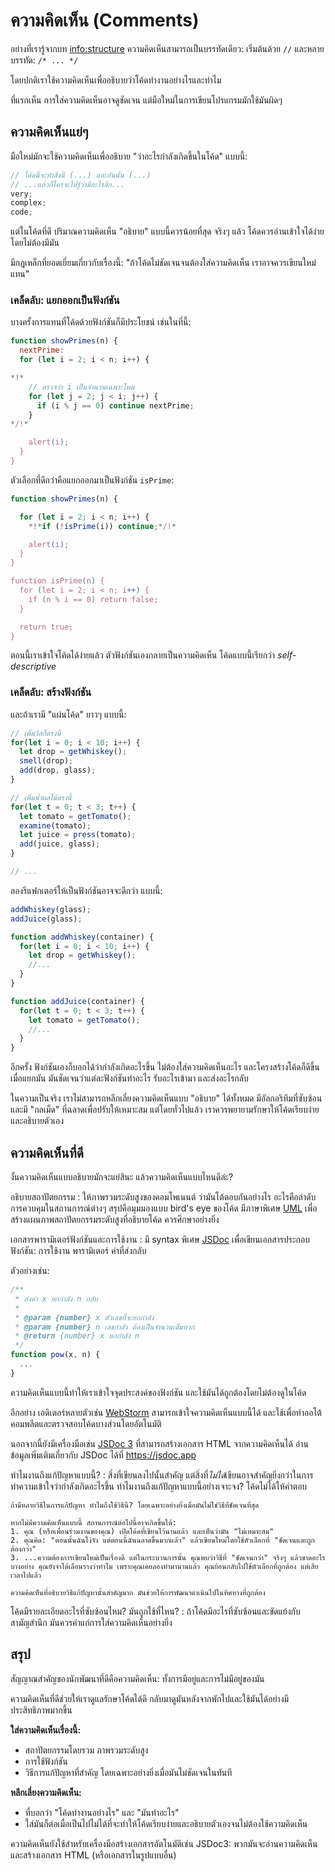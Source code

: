 # ความคิดเห็น (Comments)

อย่างที่เรารู้จากบท <info:structure> ความคิดเห็นสามารถเป็นบรรทัดเดียว: เริ่มต้นด้วย `//` และหลายบรรทัด: `/* ... */`

โดยปกติเราใช้ความคิดเห็นเพื่ออธิบายว่าโค้ดทำงานอย่างไรและทำไม

ที่แรกเห็น การใส่ความคิดเห็นอาจดูชัดเจน แต่มือใหม่ในการเขียนโปรแกรมมักใช้มันผิดๆ

## ความคิดเห็นแย่ๆ

มือใหม่มักจะใช้ความคิดเห็นเพื่ออธิบาย "ว่าอะไรกำลังเกิดขึ้นในโค้ด" แบบนี้:

```js
// โค้ดนี้จะทำสิ่งนี้ (...) และอันนั้น (...)
// ...แล้วก็ใครจะไปรู้ว่ามีอะไรอีก...
very;
complex;
code;
```

แต่ในโค้ดที่ดี ปริมาณความคิดเห็น "อธิบาย" แบบนี้ควรน้อยที่สุด จริงๆ แล้ว โค้ดควรอ่านเข้าใจได้ง่ายโดยไม่ต้องมีมัน

มีกฎเหล็กที่ยอดเยี่ยมเกี่ยวกับเรื่องนี้: "ถ้าโค้ดไม่ชัดเจนจนต้องใส่ความคิดเห็น เราอาจควรเขียนใหม่แทน" 

### เคล็ดลับ: แยกออกเป็นฟังก์ชัน

บางครั้งการแทนที่โค้ดด้วยฟังก์ชันก็มีประโยชน์ เช่นในที่นี้:

```js
function showPrimes(n) {
  nextPrime:
  for (let i = 2; i < n; i++) {

*!*
    // ตรวจว่า i เป็นจำนวนเฉพาะไหม
    for (let j = 2; j < i; j++) {
      if (i % j == 0) continue nextPrime;
    }
*/!*

    alert(i);
  }
}
```

ตัวเลือกที่ดีกว่าคือแยกออกมาเป็นฟังก์ชัน `isPrime`:


```js
function showPrimes(n) {

  for (let i = 2; i < n; i++) {
    *!*if (!isPrime(i)) continue;*/!*

    alert(i);  
  }
}

function isPrime(n) {
  for (let i = 2; i < n; i++) {
    if (n % i == 0) return false;
  }

  return true;
}
```

ตอนนี้เราเข้าใจโค้ดได้ง่ายแล้ว ตัวฟังก์ชันเองกลายเป็นความคิดเห็น โค้ดแบบนี้เรียกว่า *self-descriptive*

### เคล็ดลับ: สร้างฟังก์ชัน

และถ้าเรามี "แผ่นโค้ด" ยาวๆ แบบนี้:

```js
// เพิ่มวิสกี้ตรงนี้
for(let i = 0; i < 10; i++) {
  let drop = getWhiskey();
  smell(drop);
  add(drop, glass);
}

// เพิ่มน้ำผลไม้ตรงนี้
for(let t = 0; t < 3; t++) {
  let tomato = getTomato();
  examine(tomato);
  let juice = press(tomato);
  add(juice, glass);
}

// ...
```

ลองรีแฟกเตอร์ให้เป็นฟังก์ชันอาจจะดีกว่า แบบนี้:

```js
addWhiskey(glass);
addJuice(glass);

function addWhiskey(container) {
  for(let i = 0; i < 10; i++) {
    let drop = getWhiskey();
    //...
  }
}

function addJuice(container) {
  for(let t = 0; t < 3; t++) {
    let tomato = getTomato();
    //...
  }
}
```

อีกครั้ง ฟังก์ชันเองก็บอกได้ว่ากำลังเกิดอะไรขึ้น ไม่ต้องใส่ความคิดเห็นอะไร และโครงสร้างโค้ดก็ดีขึ้นเมื่อแยกมัน มันชัดเจนว่าแต่ละฟังก์ชันทำอะไร รับอะไรเข้ามา และส่งอะไรกลับ

ในความเป็นจริง เราไม่สามารถหลีกเลี่ยงความคิดเห็นแบบ "อธิบาย" ได้ทั้งหมด มีอัลกอริทึมที่ซับซ้อน และมี "กลเม็ด" ที่ฉลาดเพื่อปรับให้เหมาะสม แต่โดยทั่วไปแล้ว เราควรพยายามรักษาให้โค้ดเรียบง่ายและอธิบายตัวเอง

## ความคิดเห็นที่ดี

งั้นความคิดเห็นแบบอธิบายมักจะแย่สินะ แล้วความคิดเห็นแบบไหนดีล่ะ?

อธิบายสถาปัตยกรรม
: ให้ภาพรวมระดับสูงของคอมโพเนนต์ ว่ามันโต้ตอบกันอย่างไร อะไรคือลำดับการควบคุมในสถานการณ์ต่างๆ สรุปคือมุมมองแบบ bird's eye ของโค้ด มีภาษาพิเศษ [UML](http://wikipedia.org/wiki/Unified_Modeling_Language) เพื่อสร้างแผนภาพสถาปัตยกรรมระดับสูงที่อธิบายโค้ด ควรศึกษาอย่างยิ่ง

เอกสารพารามิเตอร์ฟังก์ชันและการใช้งาน
: มี syntax พิเศษ [JSDoc](http://en.wikipedia.org/wiki/JSDoc) เพื่อเขียนเอกสารประกอบฟังก์ชัน: การใช้งาน พารามิเตอร์ ค่าที่ส่งกลับ  

ตัวอย่างเช่น:
```js
/**
 * ส่งค่า x ยกกำลัง n กลับ
 *
 * @param {number} x ตัวเลขที่จะยกกำลัง
 * @param {number} n เลขกำลัง ต้องเป็นจำนวนเต็มบวก
 * @return {number} x ยกกำลัง n
 */
function pow(x, n) {
  ...
}
```

ความคิดเห็นแบบนี้ทำให้เราเข้าใจจุดประสงค์ของฟังก์ชัน และใช้มันได้ถูกต้องโดยไม่ต้องดูในโค้ด

อีกอย่าง เอดิเตอร์หลายตัวเช่น [WebStorm](https://www.jetbrains.com/webstorm/) สามารถเข้าใจความคิดเห็นแบบนี้ได้ และใช้เพื่อทำออโต้คอมพลีตและตรวจสอบโค้ดบางส่วนโดยอัตโนมัติ

นอกจากนี้ยังมีเครื่องมือเช่น [JSDoc 3](https://github.com/jsdoc/jsdoc) ที่สามารถสร้างเอกสาร HTML จากความคิดเห็นได้ อ่านข้อมูลเพิ่มเติมเกี่ยวกับ JSDoc ได้ที่ <https://jsdoc.app>

ทำไมงานถึงแก้ปัญหาแบบนี้?
: สิ่งที่เขียนลงไปนั้นสำคัญ แต่สิ่งที่*ไม่ได้*เขียนอาจสำคัญยิ่งกว่าในการทำความเข้าใจว่ากำลังเกิดอะไรขึ้น ทำไมงานถึงแก้ปัญหาแบบนี้อย่างเจาะจง? โค้ดไม่ได้ให้คำตอบ

    ถ้ามีหลายวิธีในการแก้ปัญหา ทำไมถึงใช้วิธีนี้? โดยเฉพาะอย่างยิ่งเมื่อมันไม่ใช่วิธีที่ชัดเจนที่สุด

    หากไม่มีความคิดเห็นแบบนี้ สถานการณ์ต่อไปนี้อาจเกิดขึ้นได้:
    1. คุณ (หรือเพื่อนร่วมงานของคุณ) เปิดโค้ดที่เขียนไว้นานแล้ว และเห็นว่ามัน "ไม่เหมาะสม"
    2. คุณคิด: "ตอนนั้นฉันโง่จัง แต่ตอนนี้ฉันฉลาดขึ้นมากแล้ว" แล้วเขียนใหม่โดยใช้ตัวเลือกที่ "ชัดเจนและถูกต้องกว่า"  
    3. ...ความต้องการเขียนใหม่เป็นเรื่องดี แต่ในกระบวนการนั้น คุณพบว่าวิธีที่ "ชัดเจนกว่า" จริงๆ แล้วขาดอะไรบางอย่าง คุณยังจำได้เลือนรางว่าทำไม เพราะคุณเคยลองทำมานานแล้ว คุณย้อนกลับไปใช้ตัวเลือกที่ถูกต้อง แต่เสียเวลาไปแล้ว

    ความคิดเห็นที่อธิบายวิธีแก้ปัญหานั้นสำคัญมาก มันช่วยให้การพัฒนาดำเนินไปในทิศทางที่ถูกต้อง

โค้ดมีรายละเอียดอะไรที่ซับซ้อนไหม? มันถูกใช้ที่ไหน?
: ถ้าโค้ดมีอะไรที่ซับซ้อนและขัดแย้งกับสามัญสำนึก มันควรค่าแก่การใส่ความคิดเห็นอย่างยิ่ง

## สรุป

สัญญาณสำคัญของนักพัฒนาที่ดีคือความคิดเห็น: ทั้งการมีอยู่และการไม่มีอยู่ของมัน

ความคิดเห็นที่ดีช่วยให้เราดูแลรักษาโค้ดได้ดี กลับมาดูมันหลังจากพักไปและใช้มันได้อย่างมีประสิทธิภาพมากขึ้น

**ใส่ความคิดเห็นเรื่องนี้:**

- สถาปัตยกรรมโดยรวม ภาพรวมระดับสูง
- การใช้ฟังก์ชัน
- วิธีการแก้ปัญหาที่สำคัญ โดยเฉพาะอย่างยิ่งเมื่อมันไม่ชัดเจนในทันที

**หลีกเลี่ยงความคิดเห็น:**

- ที่บอกว่า "โค้ดทำงานอย่างไร" และ "มันทำอะไร"
- ใส่มันก็ต่อเมื่อเป็นไปไม่ได้ที่จะทำให้โค้ดเรียบง่ายและอธิบายตัวเองจนไม่ต้องใช้ความคิดเห็น  

ความคิดเห็นยังใช้สำหรับเครื่องมือสร้างเอกสารอัตโนมัติเช่น JSDoc3: พวกมันจะอ่านความคิดเห็นและสร้างเอกสาร HTML (หรือเอกสารในรูปแบบอื่น)
